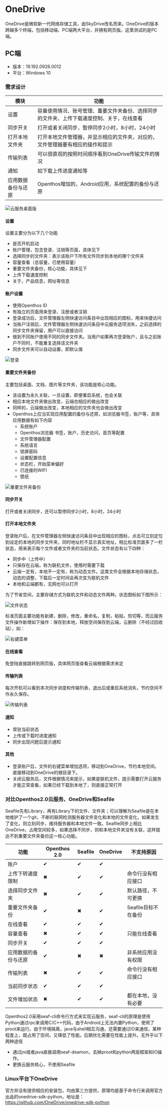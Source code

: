 # OneDrive
OneDrive是微软新一代网络存储工具，由SkyDrive改名而来。OneDrive的版本跨越多个终端，包括移动端、PC端两大平台，并拥有网页版。这里测试的是PC端。

## PC端
- 版本：19.192.0926.0012
- 平台：Windows 10

### 需求设计
|模块|功能|
|---|---|
|设置|容量使用情况、账号管理、重要文件夹备份、选择同步的文件夹、上传下载速度控制、关于，在线查看|
|同步开关|打开或者关闭同步，暂停同步2小时，8小时，24小时|
|打开本地文件夹|打开本地文件管理器，并显示相应的文件夹，对应的，文件管理器要有相应的操作和提示|
|传输列表|可以很直观的按照时间顺序看到OneDrive传输文件的情况|
|通知|如下载上传进度通知等|
|应用数据备份与还原|Openthos增加的，Android应用，系统配置的备份与还原|

![云服务桌面版](img/云服务桌面版.png)

#### 设置
设置主要分为以下几个功能
- 是否开机启动
- 账户管理，包含登录、注销等页面，具体见下
- 选择同步的文件夹：表示该账户下所有文件同步到本地的哪个文件夹
- 容量查看（总容量，已使用容量）
- 重要文件夹备份，核心功能，具体见下
- 上传下载速度控制
- 关于，产品信息，网址等信息

#### 账户设置
- 使用Openthos ID
- 有独立的页面用来登录、注册或者注销
- 登录成功后，文件管理器左侧快速访问条目中出现相应的图标，用来快捷访问
- 当账户注销后，文件管理器左侧快速访问条目中云服务选项消失，之前选择的同步文件夹保留，用户可以直接访问
- 做到不同账户使用不同的同步文件夹。当用户如果再次登录账户，且与之前账户不同时，不能重复选择该文件夹
- 同步文件夹可以自动设置，即默认值

![登录](img/登录.png)

#### 重要文件夹备份
主要包括桌面、文档、图片等文件夹，该功能是核心功能。
- 该设置为永久关联，一旦设置，即便重启系统，也会关联
- 相应本地文件夹做出改变，云端也相应的做出改变
- 同样的，云端做出改变，本地相应的文件夹也会做出改变
- Openthos上应当实现应用配置的备份与还原，如浏览器书签，账户等，具体应用数据有如下内容
  - 系统账户
  - Openthos浏览器 书签，账户，历史访问，首页等配置
  - 文件管理器配置
  - 系统语言
  - 锁屏密码
  - 设置配置信息
  - 状态栏，开始菜单偏好
  - 已连接的WIFI
  - 壁纸

![重要文件夹备份](img/重要文件夹备份.png)

#### 同步开关
打开或者关闭同步，还可以暂停同步2小时，8小时，24小时

#### 打开本地文件夹
登录账户后，在文件管理器左侧快速访问条目中出现相应的图标，点击可立刻定位到设定的本地的同步文件夹，同时地址栏不显示真实地址，相比标准页面多了一栏状态，用来表示每个文件或者文件夹的当前状态。文件状态有以下四种：
- 同步中（上传中）
- 只保存在云端，称为联机文件，使用时需要下载
- 云端一定有，本地不一定有，称为动态文件。这类文件会根据本地存储状态，动态的调整，下载后一定时间会再次变为联机文件
- 本地和云端都有，无网也可以打开

为了节省空间，主要存储方式为联机文件和动态文件两种。状态图标如下图所示：

![文件状态](img/文件状态.png)

标准页面主要功能有新建，删除，修改，重命名，复制，粘贴，剪切等，而云服务文件操作新增如下操作：保存到本地，释放空间保存到云端，云删除（不经过回收站），如：

![右键菜单](img/右键菜单.png)

#### 在线查看
免登陆直接跳转到网页版，具体网页版查看云端根据需求来定

#### 传输列表
每次开机可以看到本次同步进度和传输列表，退出后或重启系统消失，节约空间不作永久保存。

![传输列表](img/传输列表.png)

#### 通知
- 常驻当前状态
- 上传或下载时进度通知
- 同步出现问题后提示通知

#### 其他
- 登录账户后，文件的右键菜单增加选项，移动到OneDrive，节约本地空间。直接移动到OneDrive的根目录下。
- 关闭云服务后，文件根据情况来提示，如果是联机文件，提示需要打开云服务才能正常查看，如果已经下载到本地了，则直接正常打开

### 对比Openthos2.0云服务、OneDrive和Seafile
Seafile先有Library，再有Library下的文件、文件夹；可以理解为Seafile是在本地维护了一个git，不断的联网检测服务器文件变化和本地的文件变化，如果发生了变化，则立刻同步，维持服务器和本地文件一致。Seafile同步上相比OneDrive，占用空间较多，如果选择不同步，则和本地文件夹没有关联，这样就达不到重要文件夹备份这一核心功能。

|功能|Openthos 2.0|Seafile|OneDrive|不支持原因|
|---|---|---|---|---|
|账户|✔|✔|✔||
|上传下转速度限制|✖|✔|✔|命令行没有相应接口|
|选择同步文件夹|✖|✔|✔|默认路径，不可更换|
|重要文件夹备份|✔|✖|✔|Seafile目标不在备份|
|在线查看|✔|✔|✔||
|容量查看|✖|✔|✔|只能在线查看|
|同步开关|✔|✔|✔||
|应用数据的备份与还原|✔|✖|✖|非系统应用没有权限|
|传输列表|✖|✔|✔|命令行没有相应接口|
|当前同步状态|✔|✔|✔||
|文件增加状态|✖|✔|✔|都在本地，没有必要|

Openthos2.0采用seaf-cli命令行方式来实现云服务，seaf-cli的原理是使用Python通过rpc来调用C/C++代码，由于Android上无法内置Python，使用了proot来运行。由于环境隔离，java与shell相互沟通，还需要通过IO来通信，某种程度上，既占用了空间，又降低了性能。后期优化需要在性能上提升。无外乎以下两种途径
- 通过jni或者java直接调用seaf-deamon，去掉proot和python两层框架和IO操作。
- 更换云服务核心，不使用Seafile

### Linux平台下OneDrive
官方并没有提供相应的安装包，均由第三方提供，原理均是基于命令行来调用官方出品的onedrive-sdk-python，地址是：https://github.com/OneDrive/onedrive-sdk-python
